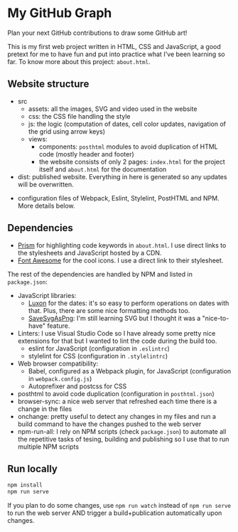 # My GitHub Graph
Plan your next GitHub contributions to draw some GitHub art!

This is my first web project written in HTML, CSS and JavaScript, a good pretext for me to have fun and put into practice what I've been learning so far. To know more about this project: ```about.html```.

## Website structure

* src
  * assets: all the images, SVG and video used in the website
  * css: the CSS file handling the style
  * js: the logic (computation of dates, cell color updates, navigation of the grid using arrow keys)
  * views:
    * components: ```posthtml``` modules to avoid duplication of HTML code (mostly header and footer)
    * the website consists of only 2 pages: ```index.html``` for the project itself and ```about.html``` for the documentation
* dist: published website. Everything in here is generated so any updates will be overwritten.

+ configuration files of Webpack, Eslint, Stylelint, PostHTML and NPM. More details below.
    
## Dependencies

* [Prism](https://prismjs.com) for highlighting code keywords in ```about.html```. I use direct links to the stylesheets and JavaScript hosted by a CDN.
* [Font Awesome](https://fontawesome.com) for the cool icons. I use a direct link to their stylesheet.

The rest of the dependencies are handled by NPM and listed in ```package.json```:
* JavaScript libraries:
  * [Luxon](https://moment.github.io/luxon) for the dates: it's so easy to perform operations on dates with that. Plus, there are some nice formatting methods too.
  * [SaveSvgAsPng](https://github.com/exupero/saveSvgAsPng): I'm still learning SVG but I thought it was a "nice-to-have" feature.
* Linters: I use Visual Studio Code so I have already some pretty nice extensions for that but I wanted to lint the code during the build too.
  * eslint for JavaScript (configuration in ```.eslintrc```)
  * stylelint for CSS (configuration in ```.stylelintrc```)
* Web browser compatibility:
  * Babel, configured as a Webpack plugin, for JavaScript (configuration in ```webpack.config.js```)
  * Autoprefixer and postcss for CSS
* posthtml to avoid code duplication (configuration in ```posthtml.json```)
* browser-sync: a nice web server that refreshed each time there is a change in the files
* onchange: pretty useful to detect any changes in my files and run a build command to have the changes pushed to the web server
* npm-run-all: I rely on NPM scripts (check ```package.json```) to automate all the repetitive tasks of tesing, building and publishing so I use that to run multiple NPM scripts

## Run locally

```bash
npm install
npm run serve
```

If you plan to do some changes, use ```npm run watch``` instead of ```npm run serve``` to run the web server AND trigger a build+publication automatically upon changes.
